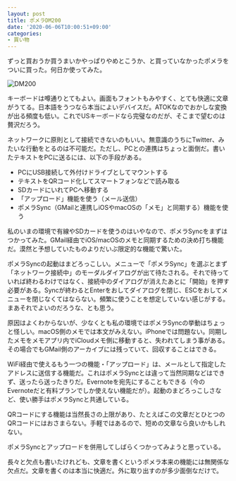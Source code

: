 ```yaml
---
layout: post
title: ポメラDM200
date: '2020-06-06T10:00:51+09:00'
categories:
- 買い物
---
```


ずっと買おうか買うまいかやっぱりやめとこうか、と買っていなかったポメラをついに買った。何日か使ってみた。

![DM200](/blog/images/pomera.jpg)

キーボードは噂通りとてもよい。画面もフォントもみやすく、とても快適に文章がうてる。日本語をうつなら本当によいデバイスだ。ATOKなのでおかしな変換が出る頻度も低い。これでUSキーボードなら完璧なのだが、そこまで望むのは贅沢だろう。

ネットワークに原則として接続できないのもいい。無意識のうちにTwitter、みたいな行動をとるのは不可能だ。ただし、PCとの連携はちょっと面倒だ。書いたテキストをPCに送るには、以下の手段がある。

* PCにUSB接続して外付けドライブとしてマウントする
* テキストをQRコード化してスマートフォンなどで読み取る
* SDカードにいれてPCへ移動する
* 「アップロード」機能を使う（メール送信）
* ポメラSync（GMailと連携しiOSやmacOSの「メモ」と同期する）機能を使う

私のいまの環境で有線やSDカードを使うのはいやなので、ポメラSyncをまずはつかってみた。GMail経由でiOS/macOSのメモと同期するための決め打ち機能だ。漠然と予想していたものよりだいぶ限定的な機能で驚いた。

ポメラSyncの起動はまどろっこしい。メニューで「ポメラSync」を選ぶとまず「ネットワーク接続中」のモーダルダイアログが出て待たされる。それで待っていれば終わるわけではなく、接続中のダイアログが消えたあとに「開始」を押す必要がある。Syncが終わるとEnterをおしてダイアログを閉じ、ESCをおしてメニューを閉じなくてはならない。頻繁に使うことを想定していない感じがする。まあそれでよいのだろうな、とも思う。

原因はよくわからないが、少なくとも私の環境ではポメラSyncの挙動はちょっと怪しい。macOS側のメモでは本文がみえない。iPhoneでは問題ない。同期したメモをメモアプリ内でiCloudメモ側に移動すると、失われてしまう事がある。その場合でもGMail側のアーカイブには残っていて、回収することはできる。

WiFi経由で使えるもう一つの機能・「アップロード」は、メールとして指定したアドレスに送信する機能だ。これはポメラSyncとは違って当然同期などはできず、送ったら送ったきりだ。Evernoteを宛先にすることもできる（今のEvernoteだと有料プランでしか使えない機能だが）。起動のまどろっこしさなど、使い勝手はポメラSyncと共通している。

QRコードにする機能は当然長さの上限があり、たとえばこの文章だとひとつのQRコードにはおさまらない。手軽ではあるので、短めの文章なら良いかもしれない。

ポメラSyncとアップロードを併用してしばらくつかってみようと思っている。

長々と欠点も書いたけれども、文章を書くというポメラ本来の機能には無関係な欠点だ。文章を書くのは本当に快適だ。外に取り出すのが多少面倒なだけで。
